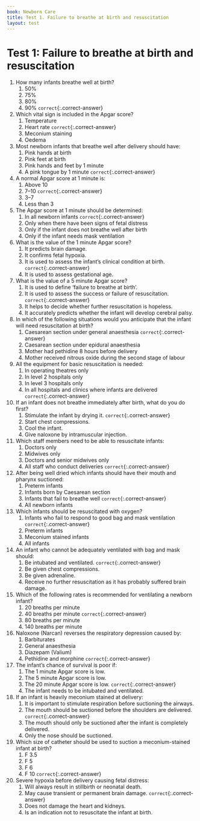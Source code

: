 ```yaml
---
book: Newborn Care
title: Test 1. Failure to breathe at birth and resuscitation
layout: test
---
```


# Test 1: Failure to breathe at birth and resuscitation

1.	How many infants breathe well at birth?
	1.	50%
	1.	75%
	1.	80%
	1.	90% `correct`{:.correct-answer}
2.	Which vital sign is included in the Apgar score?
	1.	Temperature
	1.	Heart rate `correct`{:.correct-answer}
	1.	Meconium staining
	1.	Oedema
3.	Most newborn infants that breathe well after delivery should have:
	1.	Pink hands at birth
	1.	Pink feet at birth
	1.	Pink hands and feet by 1 minute
	1.	A pink tongue by 1 minute `correct`{:.correct-answer}
4.	A normal Apgar score at 1 minute is:
	1.	Above 10
	1.	7–10 `correct`{:.correct-answer}
	1.	3–7
	1.	Less than 3
5.	The Apgar score at 1 minute should be determined: 
	1.	In all newborn infants `correct`{:.correct-answer}
	1.	Only when there have been signs of fetal distress
	1.	Only if the infant does not breathe well after birth
	1.	Only if the infant needs mask ventilation
6.	What is the value of the 1 minute Apgar score?
	1.	It predicts brain damage.
	1.	It confirms fetal hypoxia.
	1.	It is used to assess the infant’s clinical condition at birth. `correct`{:.correct-answer}
	1.	It is used to assess gestational age.
7.	What is the value of a 5 minute Apgar score?
	1.	It is used to define ‘failure to breathe at birth’.
	1.	It is used to assess the success or failure of resuscitation. `correct`{:.correct-answer}
	1.	It helps to decide whether further resuscitation is hopeless.
	1.	It accurately predicts whether the infant will develop cerebral palsy.
8.	In which of the following situations would you anticipate that the infant will need resuscitation at birth?
	1.	Caesarean section under general anaesthesia `correct`{:.correct-answer}
	1.	Caesarean section under epidural anaesthesia
	1.	Mother had pethidine 8 hours before delivery
	1.	Mother received nitrous oxide during the second stage of labour
9.	All the equipment for basic resuscitation is needed:
	1.	In operating theatres only
	1.	In level 2 hospitals only
	1.	In level 3 hospitals only
	1.	In all hospitals and clinics where infants are delivered `correct`{:.correct-answer}
10.	If an infant does not breathe immediately after birth, what do you do first?
	1.	Stimulate the infant by drying it. `correct`{:.correct-answer}
	1.	Start chest compressions.
	1.	Cool the infant.
	1.	Give naloxone by intramuscular injection.
11.	Which staff members need to be able to resuscitate infants:
	1.	Doctors only
	1.	Midwives only
	1.	Doctors and senior midwives only
	1.	All staff who conduct deliveries `correct`{:.correct-answer}
12.	After being well dried which infants should have their mouth and pharynx suctioned:
	1.	Preterm infants
	1.	Infants born by Caesarean section
	1.	Infants that fail to breathe well `correct`{:.correct-answer}
	1.	All newborn infants
13.	Which infants should be resuscitated with oxygen?
	1.	Infants who fail to respond to good bag and mask ventilation `correct`{:.correct-answer}
	1.	Preterm infants
	1.	Meconium stained infants
	1.	All infants
14.	An infant who cannot be adequately ventilated with bag and mask should: 
	1.	Be intubated and ventilated. `correct`{:.correct-answer}
	1.	Be given chest compressions.
	1.	Be given adrenaline.
	1.	Receive no further resuscitation as it has probably suffered brain damage.
15.	Which of the following rates is recommended for ventilating a newborn infant?
	1.	20 breaths per minute
	1.	40 breaths per minute `correct`{:.correct-answer}
	1.	80 breaths per minute
	1.	140 breaths per minute
16.	Naloxone (Narcan) reverses the respiratory depression caused by:
	1.	Barbiturates
	1.	General anaesthesia
	1.	Diazepam (Valium)
	1.	Pethidine and morphine `correct`{:.correct-answer}
17.	The infant’s chance of survival is poor if:
	1.	The 1 minute Apgar score is low.
	1.	The 5 minute Apgar score is low.
	1.	The 20 minute Apgar score is low. `correct`{:.correct-answer}
	1.	The infant needs to be intubated and ventilated.
18.	If an infant is heavily meconium stained at delivery:
	1.	It is important to stimulate respiration before suctioning the airways.
	1.	The mouth should be suctioned before the shoulders are delivered. `correct`{:.correct-answer}
	1.	The mouth should only be suctioned after the infant is completely delivered.
	1.	Only the nose should be suctioned.
19.	Which size of catheter should be used to suction a meconium-stained infant at birth?
	1.	F 3.5
	1.	F 5
	1.	F 6
	1.	F 10 `correct`{:.correct-answer}
20.	Severe hypoxia before delivery causing fetal distress:
	1.	Will always result in stillbirth or neonatal death.
	1.	May cause transient or permanent brain damage. `correct`{:.correct-answer}
	1.	Does not damage the heart and kidneys.
	1.	Is an indication not to resuscitate the infant at birth.
